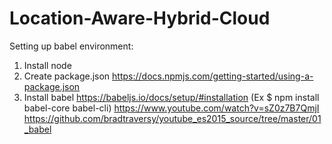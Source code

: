 # Location-Aware-Hybrid-Cloud

Setting up babel environment:
  1. Install node
  2. Create package.json https://docs.npmjs.com/getting-started/using-a-package.json
  3. Install babel https://babeljs.io/docs/setup/#installation  (Ex $ npm install babel-core babel-cli)
https://www.youtube.com/watch?v=sZ0z7B7QmjI
https://github.com/bradtraversy/youtube_es2015_source/tree/master/01_babel
